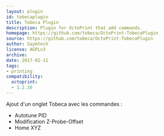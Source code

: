 ```yaml
---
layout: plugin
id: tobecaplugin
title: Tobeca Plugin
description: Plugin for OctoPrint that add commands.
homepage: https://github.com/tobeca/OctoPrint-TobecaPlugin
source: https://github.com/tobeca/OctoPrint-TobecaPlugin
author: Saymtech
license: AGPLv3
archive: 
date: 2017-02-11
tags:
- printing
compatibility:
  octoprint:
  - 1.2.16
---
```

Ajout d'un onglet Tobeca avec les commandes :

- Autotune PID
- Modification Z-Probe-Offset
- Home XYZ
